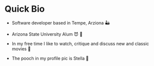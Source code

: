 # Quick Bio
- Software developer based in Tempe, Arziona 🏜️

- Arizona State University Alum 😈 🔱

- In my free time I like to watch, critique and discuss new and classic movies 🍿
  
- The pooch in my profile pic is Stella 🐶
<!--
**anibalb2500/anibalb2500** is a ✨ _special_ ✨ repository because its `README.md` (this file) appears on your GitHub profile.

Here are some ideas to get you started:

- 🔭 I’m currently working on ...
- 🌱 I’m currently learning ...
- 👯 I’m looking to😈 collaborate on ...
- 🤔 I’m looking for help with ...
- 💬 Ask me about ...
- 📫 How to reach me: ...
- 😄 Pronouns: ...
- ⚡ Fun fact: ...
-->
